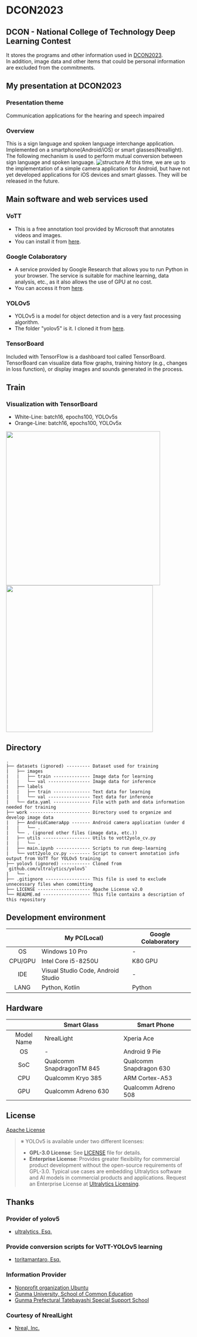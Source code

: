 # **DCON2023**

## **DCON - National College of Technology Deep Learning Contest**
It stores the programs and other information used in [DCON2023](https://dcon.ai/2023/).  
In addition, image data and other items that could be personal information are excluded from the commitments.

## **My presentation at DCON2023**
### **Presentation theme**
Communication applications for the hearing and speech impaired

### **Overview**
This is a sign language and spoken language interchange application.  
Implemented on a smartphone(Android/iOS) or smart glasses(Nreallight).  
The following mechanism is used to perform mutual conversion between sign language and spoken language.
![structure](https://user-images.githubusercontent.com/74349349/210689422-ecffe937-5d6f-46f9-b4f6-2e5f832b962f.png)
At this time, we are up to the implementation of a simple camera application for Android, but have not yet developed applications for iOS devices and smart glasses. They will be released in the future.

## **Main software and web services used**
### **VoTT**
- This is a free annotation tool provided by Microsoft that annotates videos and images.
- You can install it from [here](https://github.com/Microsoft/VoTT).
### **Google Colaboratory**
- A service provided by Google Research that allows you to run Python in your browser. The service is suitable for machine learning, data analysis, etc., as it also allows the use of GPU at no cost.
- You can access it from [here](https://colab.research.google.com/).
### **YOLOv5**
- YOLOv5 is a model for object detection and is a very fast processing algorithm.
- The folder "yolov5" is it. I cloned it from [here](https://github.com/ultralytics/yolov5).
### **TensorBoard**
Included with TensorFlow is a dashboard tool called TensorBoard. TensorBoard can visualize data flow graphs, training history (e.g., changes in loss function), or display images and sounds generated in the process.

## **Train**
### **Visualization with TensorBoard**
- White-Line: batch16, epochs100, YOLOv5s
- Orange-Line: batch16, epochs100, YOLOv5x  
<p>
<img src="https://user-images.githubusercontent.com/74349349/211142025-93bebeee-9d46-4f2e-aa13-9d8d95d2eb1c.png" width="420">
<img src="https://user-images.githubusercontent.com/74349349/211142026-b277c491-5b6b-4615-8d62-67d2b8a0d920.png" width="400">
</p>

## **Directory**
```
.
├── datasets (ignored) --------- Dataset used for training
|   ├── images
|   |   ├── train -------------- Image data for learning
|   |   └── val ---------------- Image data for inference
|   ├── labels
|   |   ├── train -------------- Text data for learning
|   |   └── val ---------------- Text data for inference
|   └── data.yaml -------------- File with path and data information needed for training
├── work ----------------------- Directory used to organize and develop image data
|   ├── AndroidCameraApp ------- Android camera application (under d
|   |   └── .
|   └── . (ignored other files (image data, etc.))
|   ├── utils ------------------ Utils to vott2yolo_cv.py
|   |   └── .
|   ├── main.ipynb ------------- Scripts to run deep-learning
|   └── vott2yolo_cv.py -------- Script to convert annotation info output from VoTT for YOLOv5 training
├── yolov5 (ignored) ----------- Cloned from `github.com/ultralytics/yolov5`
|   └── .
├── .gitignore ----------------- This file is used to exclude unnecessary files when committing
├── LICENSE -------------------- Apache License v2.0
└── README.md ------------------ This file contains a description of this repository
```

## **Development environment**
|         |             My PC(Local)           | Google Colaboratory |
|   :-:   | ---------------------------------- | ------------------- |
| OS      | Windows 10 Pro                     | -                   |
| CPU/GPU | Intel Core i5-8250U                | K80 GPU             |
| IDE     | Visual Studio Code, Android Studio | -                   |
| LANG    | Python, Kotlin                     | Python              |

## **Hardware**
|             | Smart Glass                  | Smart Phone             |
|     :-:     | ---------------------------- | ----------------------- |
| Model Name  | NrealLight                   | Xperia Ace              |
| OS          | -                            | Android 9 Pie           |
| SoC         | Qualcomm SnapdragonTM 845    | Qualcomm Snapdragon 630 |
| CPU         | Qualcomm Kryo 385            | ARM Cortex-A53          |
| GPU         | Qualcomm Adreno 630          | Qualcomm Adreno 508     |

## **License**
[Apache License](https://www.apache.org/licenses/LICENSE-2.0)
> ※ YOLOv5 is available under two different licenses:
> - **GPL-3.0 License**: See [LICENSE](https://github.com/ultralytics/yolov5/blob/master/LICENSE) file for details.
> - **Enterprise License**: Provides greater flexibility for commercial product development without the open-source requirements of GPL-3.0. Typical use cases are embedding Ultralytics software and AI models in commercial products and applications. Request an Enterprise License at [Ultralytics Licensing](https://ultralytics.com/license).

## **Thanks**
### **Provider of yolov5**
- [ultralytics, Esq.](https://github.com/ultralytics)
### **Provide conversion scripts for VoTT-YOLOv5 learning**
- [toritamantaro, Esq.](https://github.com/toritamantaro)
### **Information Provider**
- [Nonprofit organization Ubuntu](http://ubuntu.moon.bindcloud.jp/)
- [Gunma University, School of Common Education](https://www.gunma-u.ac.jp/faculty/facu001/g1813)
- [Gunma Prefectural Tatebayashi Special Support School](https://tatetoku-ses.gsn.ed.jp/)
### **Courtesy of NrealLight**
- [Nreal, Inc.](https://www.nreal.ai/)
